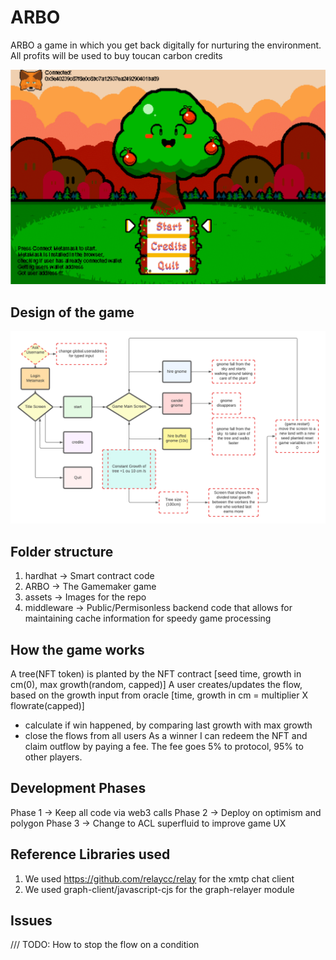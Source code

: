 # ARBO
ARBO a game in which you get back digitally for nurturing the environment. All profits will be used to buy toucan carbon credits
<p align="center">
  <img src="./assets/imgs/arbo.gif"/>
</p>

## Design of the game

<p align="center">
  <img src="./assets/imgs/Arbo_flow_en.png"/>
</p>

## Folder structure
1. hardhat -> Smart contract code
2. ARBO -> The Gamemaker game
3. assets -> Images for the repo 
4. middleware -> Public/Permisonless backend code that allows for maintaining cache information for speedy game processing 

## How the game works 
A tree(NFT token) is planted by the NFT contract [seed time, growth in cm(0), max growth(random, capped)]
A user creates/updates the flow, based on the growth input from oracle [time, growth in cm = multiplier X flowrate(capped)]
  - calculate if win happened, by comparing last growth with max growth
  - close the flows from all users
As a winner I can redeem the NFT and claim outflow by paying a fee. The fee goes 5% to protocol, 95% to other players.

## Development Phases
Phase 1 -> Keep all code via web3 calls
Phase 2 -> Deploy on optimism and polygon
Phase 3 -> Change to ACL superfluid to improve game UX

## Reference Libraries used
1. We used https://github.com/relaycc/relay for the xmtp chat client
2. We used graph-client/javascript-cjs for the graph-relayer module

## Issues

/// TODO: How to stop the flow on a condition